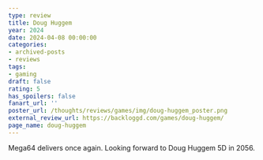 ```yaml
---
type: review
title: Doug Huggem
year: 2024
date: 2024-04-08 00:00:00
categories:
- archived-posts
- reviews
tags:
- gaming
draft: false
rating: 5
has_spoilers: false
fanart_url: ''
poster_url: /thoughts/reviews/games/img/doug-huggem_poster.png
external_review_url: https://backloggd.com/games/doug-huggem/
page_name: doug-huggem
---
```


Mega64 delivers once again. Looking forward to Doug Huggem 5D in 2056.

							